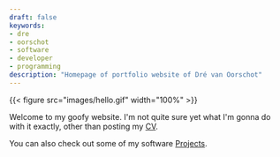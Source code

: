 ```yaml
---
draft: false
keywords:
- dre
- oorschot
- software
- developer
- programming
description: "Homepage of portfolio website of Dré van Oorschot"
---
```


{{< figure src="images/hello.gif" width="100%" >}}

Welcome to my goofy website. I'm not quite sure yet what I'm gonna do with it exactly, other than posting my [CV](/cv/).

You can also check out some of my software [Projects](/projects/).
